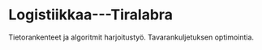 # Logistiikkaa---Tiralabra
Tietorankenteet ja algoritmit harjoitustyö. Tavarankuljetuksen optimointia.
